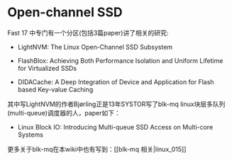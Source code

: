 # Open-channel SSD



Fast 17 中专门有一个分区(包括3篇paper)讲了相关的研究:

- LightNVM: The Linux Open-Channel SSD Subsystem

- FlashBlox: Achieving Both Performance Isolation and Uniform Lifetime for Virtualized SSDs

- DIDACache: A Deep Integration of Device and Application for Flash based Key-value Caching

其中写LightNVM的作者Bjørling正是13年SYSTOR写了blk-mq linux块层多队列(multi-queue)调度器的人，paper如下：

- Linux Block IO: Introducing Multi-queue SSD Access on Multi-core Systems

更多关于blk-mq在本wiki中也有写到：[[blk-mq 相关|linux_015]]
